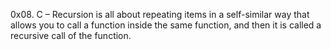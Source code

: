 0x08. C – Recursion is all about repeating items in a self-similar way that allows you to call a function inside the same function, and then it is called a recursive call of the function.
